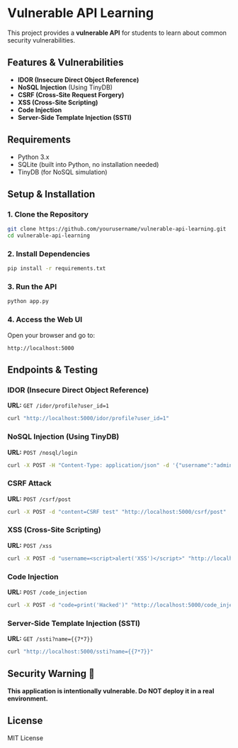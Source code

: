 # Vulnerable API Learning

This project provides a **vulnerable API** for students to learn about common security vulnerabilities.

## Features & Vulnerabilities
- **IDOR (Insecure Direct Object Reference)**
- **NoSQL Injection** (Using TinyDB)
- **CSRF (Cross-Site Request Forgery)**
- **XSS (Cross-Site Scripting)**
- **Code Injection**
- **Server-Side Template Injection (SSTI)**

## Requirements
- Python 3.x
- SQLite (built into Python, no installation needed)
- TinyDB (for NoSQL simulation)

## Setup & Installation

### 1. Clone the Repository
```bash
git clone https://github.com/yourusername/vulnerable-api-learning.git
cd vulnerable-api-learning
```

### 2. Install Dependencies
```bash
pip install -r requirements.txt
```

### 3. Run the API
```bash
python app.py
```

### 4. Access the Web UI
Open your browser and go to:
```
http://localhost:5000
```

## Endpoints & Testing
### IDOR (Insecure Direct Object Reference)
**URL:** `GET /idor/profile?user_id=1`
```bash
curl "http://localhost:5000/idor/profile?user_id=1"
```

### NoSQL Injection (Using TinyDB)
**URL:** `POST /nosql/login`
```bash
curl -X POST -H "Content-Type: application/json" -d '{"username":"admin","password":"password"}' "http://localhost:5000/nosql/login"
```

### CSRF Attack
**URL:** `POST /csrf/post`
```bash
curl -X POST -d "content=CSRF test" "http://localhost:5000/csrf/post"
```

### XSS (Cross-Site Scripting)
**URL:** `POST /xss`
```bash
curl -X POST -d "username=<script>alert('XSS')</script>" "http://localhost:5000/xss"
```

### Code Injection
**URL:** `POST /code_injection`
```bash
curl -X POST -d "code=print('Hacked')" "http://localhost:5000/code_injection"
```

### Server-Side Template Injection (SSTI)
**URL:** `GET /ssti?name={{7*7}}`
```bash
curl "http://localhost:5000/ssti?name={{7*7}}"
```

## Security Warning 🚨
**This application is intentionally vulnerable. Do NOT deploy it in a real environment.**

## License
MIT License
